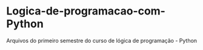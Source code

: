 # Logica-de-programacao-com-Python

Arquivos do primeiro semestre do curso de lógica de programação - Python
